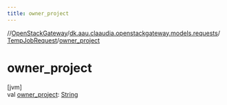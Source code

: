 ```yaml
---
title: owner_project
---
```

//[OpenStackGateway](../../../index.html)/[dk.aau.claaudia.openstackgateway.models.requests](../index.html)/[TempJobRequest](index.html)/[owner_project](owner_project.html)



# owner_project



[jvm]\
val [owner_project](owner_project.html): [String](https://kotlinlang.org/api/latest/jvm/stdlib/kotlin/-string/index.html)




